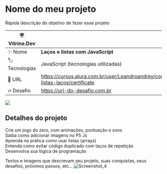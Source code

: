 # Nome do meu projeto

Rápida descrição do objetivo de fazer esse projeto

| :placard: Vitrine.Dev |     |
| -------------  | --- |
| :sparkles: Nome        | **Laços e listas com JavaScript**
| :label: Tecnologias | JavaScript (tecnologias utilizadas)
| :rocket: URL         | https://cursos.alura.com.br/user/Leandroandrey/course/javascript-listas-lacos/certificate
| :fire: Desafio     | https://url-do-desafio.com.br

<!-- Inserir imagem com a #vitrinedev ao final do link -->
![](![Screenshot_4](https://user-images.githubusercontent.com/65931981/206862070-868e44b1-311a-45b4-8746-f853dd3b64b0.png)#vitrinedev)

## Detalhes do projeto

Crie um jogo do zero, com animações, pontuação e sons<br />
Saiba como adicionar imagens no P5 Js<br />
Aprenda na prática como usar listas (arrays)<br />
Entenda como evitar código duplicado com laços de repetição<br />
Desenvolva sua lógica de programação

Textos e imagens que descrevam seu projeto, suas conquistas, seus desafios, próximos passos, etc...
![Screenshot_4](https://user-images.githubusercontent.com/65931981/206862070-868e44b1-311a-45b4-8746-f853dd3b64b0.png)
